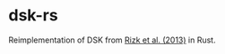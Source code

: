 # dsk-rs

Reimplementation of DSK from [Rizk et al. (2013)](http://minia.genouest.org/files/dsk_preprint.pdf) in Rust.

